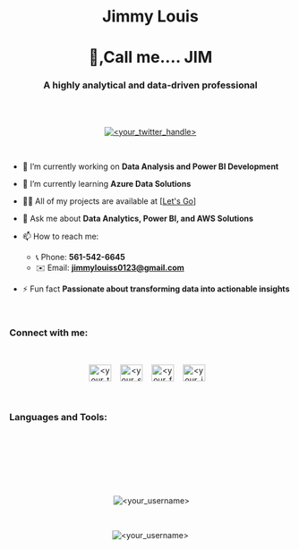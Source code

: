 <h1 align="center">Jimmy Louis</h1>
<h1 align="center">👋,Call me.... JIM</h1>
<h3 align="center">A highly analytical and data-driven professional</h3>
<br/>
<br/>
<p align="center"> <a href="<your_twitter_link>" target="blank"><img src="https://img.shields.io/twitter/follow/<your_twitter_handle>?logo=twitter&style=for-the-badge" alt="<your_twitter_handle>" /></a> </p>
<br/>

- 🔭 I’m currently working on **Data Analysis and Power BI Development**

- 🌱 I’m currently learning **Azure Data Solutions**

- 👨‍💻 All of my projects are available at [[Let's Go](https://github.com/<your_username>/<your_repository>)]

- 💬 Ask me about **Data Analytics, Power BI, and AWS Solutions**

- 📫 How to reach me:
  - 📞 Phone: **561-542-6645**
  - ✉️ Email: **jimmylouiss0123@gmail.com**

- ⚡ Fun fact **Passionate about transforming data into actionable insights**
<br/>
<h3 align="left">Connect with me:</h3>
<br/>
<p align="center">
<a href="<your_twitter_link>" target="blank"><img align="center" src="https://raw.githubusercontent.com/rahuldkjain/github-profile-readme-generator/master/src/images/icons/Social/twitter.svg" alt="<your_twitter_handle>" height="30" width="40" /></a>&nbsp&nbsp&nbsp
<a href="<your_stackoverflow_link>" target="blank"><img align="center" src="https://raw.githubusercontent.com/rahuldkjain/github-profile-readme-generator/master/src/images/icons/Social/stack-overflow.svg" alt="<your_stackoverflow_handle>" height="30" width="40" /></a>&nbsp&nbsp&nbsp
<a href="<your_facebook_link>" target="blank"><img align="center" src="https://raw.githubusercontent.com/rahuldkjain/github-profile-readme-generator/master/src/images/icons/Social/facebook.svg" alt="<your_facebook_handle>" height="30" width="40" /></a>&nbsp&nbsp&nbsp
<a href="<your_instagram_link>" target="blank"><img align="center" src="https://raw.githubusercontent.com/rahuldkjain/github-profile-readme-generator/master/src/images/icons/Social/instagram.svg" alt="<your_instagram_handle>" height="30" width="40" /></a>&nbsp&nbsp&nbsp
</p>

<br/>

<h3 align="left">Languages and Tools:</h3>
<br/>
  <p align="center"> 
  <!-- Add your own icons and links here -->
  </p>

<br/>
<br/>
<br/>
<br/>
<p align="center">&nbsp;<img align="center" src="https://github-readme-stats.vercel.app/api?username=<your_username>&show_icons=true&locale=en" alt="<your_username>" /></p>
<br/>
<p align="center"><img align="center" src="https://github-readme-streak-stats.herokuapp.com/?user=<your_username>&" alt="<your_username>" /></p>
